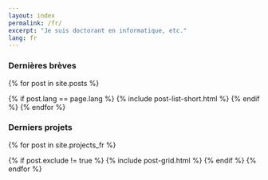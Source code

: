 ```yaml
---
layout: index
permalink: /fr/
excerpt: "Je suis doctorant en informatique, etc."
lang: fr
---
```


### Dernières brèves

<div class="tiles">

{% for post in site.posts %}
  <!-- only show posts of current language, only brief versions -->
  {% if post.lang == page.lang %}
    {% include post-list-short.html %}
  {% endif %}
{% endfor %}
</div><!-- /.tiles -->

<!-- get to next line no matter what -->
<!--  <br style="clear: both" /> -->

### Derniers projets

<div class="tiles">

<!-- not really a "post", but it's the variable name used in the html, and it works the same for this kind of page -->
{% for post in site.projects_fr %}
  <!-- avoid to show an index page -->
  {% if post.exclude != true %}
    {% include post-grid.html %}
  {% endif %}
{% endfor %}
</div><!-- /.tiles -->

